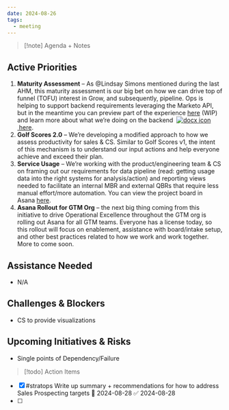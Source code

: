 ```yaml
---
date: 2024-08-26
tags:
  - meeting
---
```

> [!note] Agenda + Notes
> 

## Active Priorities
1. **Maturity Assessment** – As @Lindsay Simons mentioned during the last AHM, this maturity assessment is our big bet on how we can drive top of funnel (TOFU) interest in Grow, and subsequently, pipeline. Ops is helping to support backend requirements leveraging the Marketo API, but in the meantime you can preview part of the experience [here](https://seekout-website-git-maturitymodel-seekout-marketing.vercel.app/maturity-model/assessment-hr-strengths "https://seekout-website-git-maturitymodel-seekout-marketing.vercel.app/maturity-model/assessment-hr-strengths") (WIP) and learn more about what we’re doing on the backend  [![​docx icon](cid:1809033971*image002.png@01DAF3B4.87F9AA40) here](https://zipstorm.sharepoint.com/:w:/s/MarketingTeamSite/EWmu4atlOWJPvu2sSTw3HFUB9X_1WnUde_ZcWnJolg2gQw?e=SWnU1d "https://zipstorm.sharepoint.com/:w:/s/MarketingTeamSite/EWmu4atlOWJPvu2sSTw3HFUB9X_1WnUde_ZcWnJolg2gQw?e=SWnU1d").
2. **Golf Scores 2.0** – We’re developing a modified approach to how we assess productivity for sales & CS. Similar to Golf Scores v1, the intent of this mechanism is to understand our input actions and help everyone achieve and exceed their plan.
3. **Service Usage** – We’re working with the product/engineering team & CS on framing out our requirements for data pipeline (read: getting usage data into the right systems for analysis/action) and reporting views needed to facilitate an internal MBR and external QBRs that require less manual effort/more automation. You can view the project board in Asana [here](https://app.asana.com/0/1207936686648752/1207946760840313 "https://app.asana.com/0/1207936686648752/1207946760840313").
4. **Asana Rollout for GTM Org** – the next big thing coming from this initiative to drive Operational Excellence throughout the GTM org is rolling out Asana for all GTM teams. Everyone has a license today, so this rollout will focus on enablement, assistance with board/intake setup, and other best practices related to how we work and work together. More to come soon.
## Assistance Needed
- N/A
## Challenges & Blockers
- CS to provide visualizations 

## Upcoming Initiatives & Risks
- Single points of Dependency/Failure


> [!todo] Action Items

- [x] #stratops Write up summary + recommendations for how to address Sales Prospecting targets 📅 2024-08-28 ✅ 2024-08-28
- [ ] 